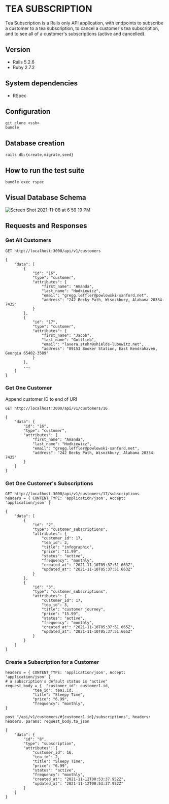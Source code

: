 # TEA SUBSCRIPTION

Tea Subscription is a Rails only API application, with endpoints to subscribe a customer to a tea subscription, to cancel a customer's tea subscription, and to see all of a customer's subscriptions (active and cancelled).

## Version
- Rails 5.2.6
- Ruby 2.7.2

## System dependencies
- RSpec

## Configuration
```
git clone <ssh>
bundle
```

## Database creation
```
rails db:{create,migrate,seed}
```

## How to run the test suite
```
bundle exec rspec
```

<!-- ## Services (job queues, cache servers, search engines, etc.) -->
<!-- ## Deployment instructions -->

## Visual Database Schema
![Screen Shot 2021-11-08 at 6 59 19 PM](https://user-images.githubusercontent.com/81220681/140837165-3893bc9c-10cd-42df-90bf-a24fedea527f.png)

## Requests and Responses

### Get All Customers
```
GET http://localhost:3000/api/v1/customers
```

```
{
    "data": [
        {
            "id": "16",
            "type": "customer",
            "attributes": {
                "first_name": "Amanda",
                "last_name": "Hodkiewicz",
                "email": "gregg.leffler@powlowski-sanford.net",
                "address": "242 Becky Path, Wisozkbury, Alabama 20334-7435"
            }
        },
        {
            "id": "17",
            "type": "customer",
            "attributes": {
                "first_name": "Jacob",
                "last_name": "Gottlieb",
                "email": "lavera.stehr@shields-lubowitz.net",
                "address": "89153 Booker Station, East Kendrahaven, Georgia 65402-3589"
            }
        },
        ...
    ]
}
```

### Get One Customer
Append customer ID to end of URI
```
GET http://localhost:3000/api/v1/customers/16
```

```
{
    "data": {
        "id": "16",
        "type": "customer",
        "attributes": {
            "first_name": "Amanda",
            "last_name": "Hodkiewicz",
            "email": "gregg.leffler@powlowski-sanford.net",
            "address": "242 Becky Path, Wisozkbury, Alabama 20334-7435"
        }
    }
}
```

### Get One Customer's Subscriptions
```
GET http://localhost:3000/api/v1/customers/17/subscriptions
headers = { CONTENT_TYPE: 'application/json', Accept: 'application/json' }
```

```
{
    "data": [
        {
            "id": "2",
            "type": "customer_subscriptions",
            "attributes": {
                "customer_id": 17,
                "tea_id": 2,
                "title": "infographic",
                "price": "11.99",
                "status": "active",
                "frequency": "monthly",
                "created_at": "2021-11-10T05:37:51.663Z",
                "updated_at": "2021-11-10T05:37:51.663Z"
            }
        },
        {
            "id": "3",
            "type": "customer_subscriptions",
            "attributes": {
                "customer_id": 17,
                "tea_id": 3,
                "title": "customer journey",
                "price": "15.99",
                "status": "active",
                "frequency": "monthly",
                "created_at": "2021-11-10T05:37:51.665Z",
                "updated_at": "2021-11-10T05:37:51.665Z"
            }
        }
    ]
}
```

### Create a Subscription for a Customer
```
headers = { CONTENT_TYPE: 'application/json', Accept: 'application/json' }
# a subscription's default status is "active"
request_body = {  "customer_id": customer1.id,
            "tea_id": tea1.id,
            "title": "Sleepy Time",
            "price": "6.99",
            "frequency": "monthly",
}

post "/api/v1/customers/#{customer1.id}/subscriptions", headers: headers, params: request_body.to_json
```

```
{
    "data": {
        "id": "8",
        "type": "subscription",
        "attributes": {
            "customer_id": 16,
            "tea_id": 2,
            "title": "Sleepy Time",
            "price": "6.99",
            "status": "active",
            "frequency": "monthly",
            "created_at": "2021-11-12T00:53:37.952Z",
            "updated_at": "2021-11-12T00:53:37.952Z"
        }
    }
}
```
